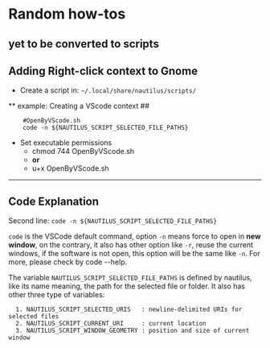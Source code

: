 # Random how-tos 
yet to be converted to scripts
---

## Adding Right-click context to Gnome

  * Create a script in: ```~/.local/share/nautilus/scripts/```

** example: Creating a VScode context ##
``` #!/bin/bash
    #OpenByVScode.sh
    code -n ${NAUTILUS_SCRIPT_SELECTED_FILE_PATHS}
```
  * Set executable permissions
    * chmod 744 OpenByVScode.sh
    * **or**
    * u+x OpenByVScode.sh 

---

## Code Explanation 

Second line: ```code -n ${NAUTILUS_SCRIPT_SELECTED_FILE_PATHS}``` 

```code``` is the VSCode default command, option ```-n``` means force to open in **new window**, on the contrary, it also has other option like ```-r```, reuse the current windows, if the software is not open, this option will be the same like ```-n```. For more, please check by code --help. 

The variable ```NAUTILUS_SCRIPT_SELECTED_FILE_PATHS``` is defined by nautilus, like its name meaning, the path for the selected file or folder. It also has other three type of variables: 

```
  1. NAUTILUS_SCRIPT_SELECTED_URIS   : newline-delimited URIs for selected files
  2. NAUTILUS_SCRIPT_CURRENT_URI     : current location
  3. NAUTILUS_SCRIPT_WINDOW_GEOMETRY : position and size of current window
```
